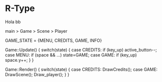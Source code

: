 # R-Type

Hola bb

main > Game > Scene > Player

GAME_STATE = {MENU, CREDITS, GAME, INFO}

Game::Update() {
	switch(state) {
		case CREDITS: 	if (key_up) active_button--;
		case MENU: 	if (space && ...) state=GAME;
		case GAME: 	if (key_up) space.y++;
	}
}

Game::Render() {
	switch(state) {
		case CREDITS: 	DrawCredits();
		case GAME: 	DrawScene(); Draw_player();
	}
}